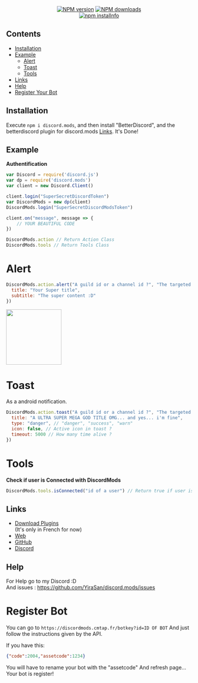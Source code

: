 <div align="center">
  <a href="https://www.npmjs.com/package/discord.mods"><img src="https://img.shields.io/npm/v/discord.mods.svg?maxAge=3600" alt="NPM version" /></a>  
    <a href="https://www.npmjs.com/package/discord.mods"><img src="https://img.shields.io/npm/dt/discord.mpds.svg?maxAge=3600" alt="NPM downloads" /></a><br>
  <a href="https://nodei.co/npm/discord.mods/"><img src="https://nodei.co/npm/discord.mods.png?downloads=true&stars=true" alt="npm installnfo" /></a>
</div>

## Contents

- [Installation](#installation)
- [Example](#example)
  - [Alert](#alert)
  - [Toast](#toast)
  - [Tools](#tools)
- [Links](#links)
- [Help](#help)
- [Register Your Bot](#register-bot)

## Installation

Execute `npm i discord.mods`, and then install "BetterDiscord", and the betterdiscord plugin for discord.mods [Links](#links).
It's Done!

## Example

**Authentification**

```js
var Discord = require('discord.js')
var dp = require('discord.mods')
var client = new Discord.Client()

client.login("SuperSecretDiscordToken")
var DiscordMods = new dp(client)
DiscordMods.login("SuperSecretDiscordModsToken")

client.on("message", message => {
    // YOUR BEAUTIFUL CODE
})
```

```js
DiscordMods.action // Return Action Class
DiscordMods.tools // Return Tools Class
```

# Alert

```js
DiscordMods.action.alert("A guild id or a channel id ?", "The targeted user :D", {
  title: "Your Super title",
  subtitle: "The super content :D"
})
```

<img src="https://discordmods.cmtapp.fr/example1.png" height="150px">

# Toast 
As a android notification.

```js
DiscordMods.action.toast("A guild id or a channel id ?", "The targeted user :D", {
  title: "A ULTRA SUPER MEGA GOD TITLE OMG... and yes... i'm fine",
  type: "danger", // "danger", "success", "warn"
  icon: false, // Active icon in toast ?
  timeout: 5000 // How many time alive ?
})
```

# Tools

**Check if user is Connected with DiscordMods**

```js
DiscordMods.tools.isConnected("id of a user") // Return true if user is connected else return false
```

## Links

- <a href="https://discordmods.cmtapp.fr/api?v=2&r=download">Download Plugins</a><br> (It's only in French for now)
- <a href="https://discordmods.cmtapp.fr/">Web</a><br>
- <a href="https://github.com/YiraSan/discord.mods">GitHub</a><br>
- <a href="https://discord.gg/4QwrJmj">Discord</a>

## Help

For Help go to my Discord :D<br>
And issues : https://github.com/YiraSan/discord.mods/issues

# Register Bot

You can go to `https://discordmods.cmtap.fr/botkey?id=ID OF BOT`
And just follow the instructions given by the API.

If you have this:
```json
{"code":2004,"assetcode":1234}
```

You will have to rename your bot with the "assetcode"
And refresh page... Your bot is register!